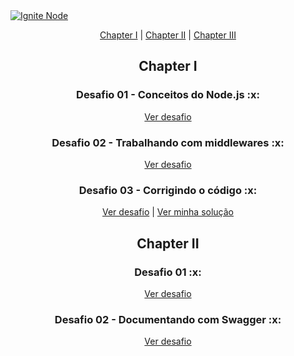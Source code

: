 <a href="https://rocketseat.com.br/gostack">
  <img alt="Ignite Node" src="https://i.ibb.co/qrrkc3T/Background.png" />
</a>

<p align = "center">
   <a href="#01">Chapter I</a>&nbsp;|
   <a href="#02">Chapter II</a>&nbsp;|
   <a href="#03">Chapter III</a>
</p>

<h2 id="01" align="center"> Chapter I </h2>

<h3 align="center"> Desafio 01 - Conceitos do Node.js :x: </h2>

<p align="center">
  <a href="https://www.notion.so/Desafio-01-Conceitos-do-Node-js-59ccb235aecd43a6a06bf09a24e7ede8">Ver desafio</a>
</p>

<h3 align="center"> Desafio 02 - Trabalhando com middlewares :x: </h2>

<p align="center">
  <a href="https://www.notion.so/Desafio-02-Trabalhando-com-middlewares-4f89bf538c2e4ee291382b92bdc36790">Ver desafio</a>
</p>

<h3 align="center"> Desafio 03 - Corrigindo o código :x: </h2>

<p align="center">
  <a href="https://www.notion.so/Desafio-03-Corrigindo-o-c-digo-c15c8a2e212846039a367cc7b763c6dd">Ver desafio</a>&nbsp;|
  <a href="">Ver minha solução</a>
</p>

<h2 id="02" align="center"> Chapter II </h2>

<h3 align="center"> Desafio 01 :x: </h2>

<p align="center">
  <a href="https://www.notion.so/Desafio-01-Conceitos-do-Node-js-59ccb235aecd43a6a06bf09a24e7ede8">Ver desafio</a>
</p>

<h3 align="center"> Desafio 02 - Documentando com Swagger :x: </h2>

<p align="center">
  <a href="https://www.notion.so/Desafio-02-Documentando-com-Swagger-8ce869ea608743e292851bd951f3239f">Ver desafio</a>
</p>
